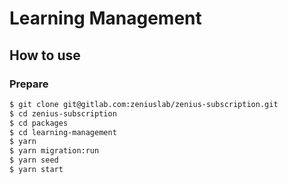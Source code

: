 # Learning Management

## How to use

### Prepare

```bash
$ git clone git@gitlab.com:zeniuslab/zenius-subscription.git
$ cd zenius-subscription
$ cd packages
$ cd learning-management
$ yarn
$ yarn migration:run
$ yarn seed
$ yarn start
```